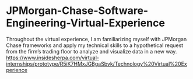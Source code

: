 # JPMorgan-Chase-Software-Engineering-Virtual-Experience
Throughout the virtual experience, I am familiarizing myself with JPMorgan Chase frameworks and apply my technical skills to a hypothetical request from the firm’s trading floor to analyze and visualize data in a new way.
https://www.insidesherpa.com/virtual-internships/prototype/R5iK7HMxJGBgaSbvk/Technology%20Virtual%20Experience
